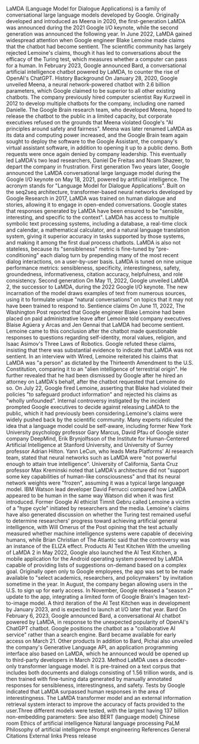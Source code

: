 LaMDA (Language Model for Dialogue Applications) is a family of
conversational large language models developed by Google. Originally
developed and introduced as Meena in 2020, the first-generation LaMDA
was announced during the 2021 Google I/O keynote, while the second
generation was announced the following year. In June 2022, LaMDA gained
widespread attention when Google engineer Blake Lemoine made claims that
the chatbot had become sentient. The scientific community has largely
rejected Lemoine\'s claims, though it has led to conversations about the
efficacy of the Turing test, which measures whether a computer can pass
for a human. In February 2023, Google announced Bard, a conversational
artificial intelligence chatbot powered by LaMDA, to counter the rise of
OpenAI\'s ChatGPT. History Background On January 28, 2020, Google
unveiled Meena, a neural network-powered chatbot with 2.6 billion
parameters, which Google claimed to be superior to all other existing
chatbots. The company previously hired computer scientist Ray Kurzweil
in 2012 to develop multiple chatbots for the company, including one
named Danielle. The Google Brain research team, who developed Meena,
hoped to release the chatbot to the public in a limited capacity, but
corporate executives refused on the grounds that Meena violated
Google\'s \"AI principles around safety and fairness\". Meena was later
renamed LaMDA as its data and computing power increased, and the Google
Brain team again sought to deploy the software to the Google Assistant,
the company\'s virtual assistant software, in addition to opening it up
to a public demo. Both requests were once again denied by company
leadership. This eventually led LaMDA\'s two lead researchers, Daniel De
Freitas and Noam Shazeer, to depart the company in frustration. First
generation Two years later, Google announced the LaMDA conversational
large language model during the Google I/O keynote on May 18, 2021,
powered by artificial intelligence. The acronym stands for \"Language
Model for Dialogue Applications\". Built on the seq2seq architecture,
transformer-based neural networks developed by Google Research in 2017,
LaMDA was trained on human dialogue and stories, allowing it to engage
in open-ended conversations. Google states that responses generated by
LaMDA have been ensured to be \"sensible, interesting, and specific to
the context\". LaMDA has access to multiple symbolic text processing
systems, including a database, a real-time clock and calendar, a
mathematical calculator, and a natural language translation system,
giving it superior accuracy in tasks supported by those systems, and
making it among the first dual process chatbots. LaMDA is also not
stateless, because its \"sensibleness\" metric is fine-tuned by
\"pre-conditioning\" each dialog turn by prepending many of the most
recent dialog interactions, on a user-by-user basis. LaMDA is tuned on
nine unique performance metrics: sensibleness, specificity,
interestingness, safety, groundedness, informativeness, citation
accuracy, helpfulness, and role consistency. Second generation On May
11, 2022, Google unveiled LaMDA 2, the successor to LaMDA, during the
2022 Google I/O keynote. The new incarnation of the model draws examples
of text from numerous sources, using it to formulate unique \"natural
conversations\" on topics that it may not have been trained to respond
to. Sentience claims On June 11, 2022, The Washington Post reported that
Google engineer Blake Lemoine had been placed on paid administrative
leave after Lemoine told company executives Blaise Agüera y Arcas and
Jen Gennai that LaMDA had become sentient. Lemoine came to this
conclusion after the chatbot made questionable responses to questions
regarding self-identity, moral values, religion, and Isaac Asimov\'s
Three Laws of Robotics. Google refuted these claims, insisting that
there was substantial evidence to indicate that LaMDA was not sentient.
In an interview with Wired, Lemoine reiterated his claims that LaMDA was
\"a person\" as dictated by the Thirteenth Amendment to the U.S.
Constitution, comparing it to an \"alien intelligence of terrestrial
origin\". He further revealed that he had been dismissed by Google after
he hired an attorney on LaMDA\'s behalf, after the chatbot requested
that Lemoine do so. On July 22, Google fired Lemoine, asserting that
Blake had violated their policies \"to safeguard product information\"
and rejected his claims as \"wholly unfounded\". Internal controversy
instigated by the incident prompted Google executives to decide against
releasing LaMDA to the public, which it had previously been
considering.Lemoine\'s claims were widely pushed back by the scientific
community. Many experts ridiculed the idea that a language model could
be self-aware, including former New York University psychology professor
Gary Marcus, David Pfau of Google sister company DeepMind, Erik
Brynjolfsson of the Institute for Human-Centered Artificial Intelligence
at Stanford University, and University of Surrey professor Adrian
Hilton. Yann LeCun, who leads Meta Platforms\' AI research team, stated
that neural networks such as LaMDA were \"not powerful enough to attain
true intelligence\". University of California, Santa Cruz professor Max
Kreminski noted that LaMDA\'s architecture did not \"support some key
capabilities of human-like consciousness\" and that its neural network
weights were \"frozen\", assuming it was a typical large language model.
IBM Watson lead developer David Ferrucci compared how LaMDA appeared to
be human in the same way Watson did when it was first introduced. Former
Google AI ethicist Timnit Gebru called Lemoine a victim of a \"hype
cycle\" initiated by researchers and the media. Lemoine\'s claims have
also generated discussion on whether the Turing test remained useful to
determine researchers\' progress toward achieving artificial general
intelligence, with Will Omerus of the Post opining that the test
actually measured whether machine intelligence systems were capable of
deceiving humans, while Brian Christian of The Atlantic said that the
controversy was an instance of the ELIZA effect. Products AI Test
Kitchen With the unveiling of LaMDA 2 in May 2022, Google also launched
the AI Test Kitchen, a mobile application for the Android operating
system powered by LaMDA capable of providing lists of suggestions
on-demand based on a complex goal. Originally open only to Google
employees, the app was set to be made available to \"select academics,
researchers, and policymakers\" by invitation sometime in the year. In
August, the company began allowing users in the U.S. to sign up for
early access. In November, Google released a \"season 2\" update to the
app, integrating a limited form of Google Brain\'s Imagen text-to-image
model. A third iteration of the AI Test Kitchen was in development by
January 2023, and is expected to launch at I/O later that year. Bard On
February 6, 2023, Google announced Bard, a conversational AI chatbot
powered by LaMDA, in response to the unexpected popularity of OpenAI\'s
ChatGPT chatbot. Google positions the chatbot as a \"collaborative AI
service\" rather than a search engine. Bard became available for early
access on March 21. Other products In addition to Bard, Pichai also
unveiled the company\'s Generative Language API, an application
programming interface also based on LaMDA, which he announced would be
opened up to third-party developers in March 2023. Method LaMDA uses a
decoder-only transformer language model. It is pre-trained on a text
corpus that includes both documents and dialogs consisting of 1.56
trillion words, and is then trained with fine-tuning data generated by
manually annotated responses for sensibleness, interestingness, and
safety. Tests by Google indicated that LaMDA surpassed human responses
in the area of interestingness. The LaMDA transformer model and an
external information retrieval system interact to improve the accuracy
of facts provided to the user.Three different models were tested, with
the largest having 137 billion non-embedding parameters: See also BERT
(language model) Chinese room Ethics of artificial intelligence Natural
language processing PaLM Philosophy of artificial intelligence Prompt
engineering References General Citations External links Press release
